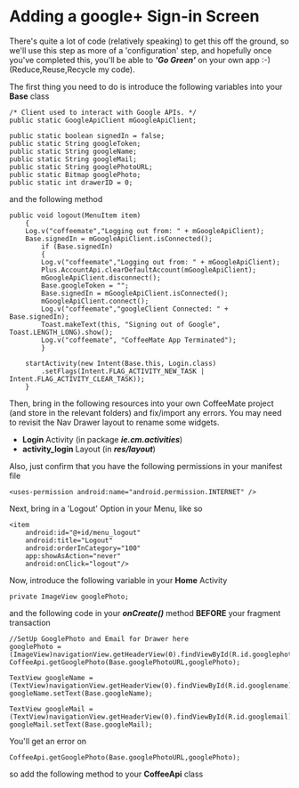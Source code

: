 # Adding a google+ Sign-in Screen

There's quite a lot of code \(relatively speaking\) to get this off the ground, so we'll use this step as more of a 'configuration' step, and hopefully once you've completed this, you'll be able to **_'Go Green'_** on your own app :-\) \(Reduce,Reuse,Recycle my code\).

The first thing you need to do is introduce the following variables into your **Base** class

```
/* Client used to interact with Google APIs. */
public static GoogleApiClient mGoogleApiClient;

public static boolean signedIn = false;
public static String googleToken;
public static String googleName;
public static String googleMail;
public static String googlePhotoURL;
public static Bitmap googlePhoto;
public static int drawerID = 0;
```

and the following method

```
public void logout(MenuItem item) 
    { 
    Log.v("coffeemate","Logging out from: " + mGoogleApiClient); 
    Base.signedIn = mGoogleApiClient.isConnected(); 
        if (Base.signedIn) 
        { 
        Log.v("coffeemate","Logging out from: " + mGoogleApiClient); 
        Plus.AccountApi.clearDefaultAccount(mGoogleApiClient); 
        mGoogleApiClient.disconnect(); 
        Base.googleToken = ""; 
        Base.signedIn = mGoogleApiClient.isConnected(); 
        mGoogleApiClient.connect(); 
        Log.v("coffeemate","googleClient Connected: " + Base.signedIn); 
        Toast.makeText(this, "Signing out of Google", Toast.LENGTH_LONG).show(); 
        Log.v("coffeemate", "CoffeeMate App Terminated"); 
        } 

    startActivity(new Intent(Base.this, Login.class) 
        .setFlags(Intent.FLAG_ACTIVITY_NEW_TASK | Intent.FLAG_ACTIVITY_CLEAR_TASK));
    }
```

Then, bring in the following resources into your own CoffeeMate project \(and store in the relevant folders\) and fix\/import any errors. You may need to revisit the Nav Drawer layout to rename some widgets.

* **Login** Activity \(in package **_ie.cm.activities_**\)
* **activity\_login** Layout \(in **_res\/layout_**\)

Also, just confirm that you have the following permissions in your manifest file

```
<uses-permission android:name="android.permission.INTERNET" />
```

Next, bring in a 'Logout' Option in your Menu, like so

```
<item    
    android:id="@+id/menu_logout"    
    android:title="Logout"    
    android:orderInCategory="100"    
    app:showAsAction="never"    
    android:onClick="logout"/>
```

Now, introduce the following variable in your **Home** Activity

```
private ImageView googlePhoto;
```

and the following code in your _**onCreate\(\)**_ method **BEFORE** your fragment transaction

```
//SetUp GooglePhoto and Email for Drawer here
googlePhoto = (ImageView)navigationView.getHeaderView(0).findViewById(R.id.googlephoto);
CoffeeApi.getGooglePhoto(Base.googlePhotoURL,googlePhoto);

TextView googleName = (TextView)navigationView.getHeaderView(0).findViewById(R.id.googlename);
googleName.setText(Base.googleName);

TextView googleMail = (TextView)navigationView.getHeaderView(0).findViewById(R.id.googlemail);
googleMail.setText(Base.googleMail);
```

You'll get an error on
```
CoffeeApi.getGooglePhoto(Base.googlePhotoURL,googlePhoto);
```
so add the following method to your <b>CoffeeApi</b> class
